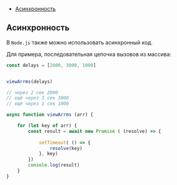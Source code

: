 - [Асинхронность](#асинхронность)

## Асинхронность

В `Node.js` также можно использовать асинхронный код. 

Для примера, последовательная цепочка вызовов из массива:

```javascript
const delays = [2000, 3000, 1000]


viewArrms(delays)

// через 2 сек 2000
// ещё через 3 сек 3000
// ещё через 1 сек 1000

async function viewArrms (arr) {

    for (let key of arr) {
        const result = await new Promise ( (resolve) => {
            
            setTimeout( () => {
                resolve(key)
            }, key)
        })  
        console.log(result)
    }
}
```
